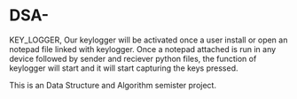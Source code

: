 # DSA-
KEY_LOGGER, Our keylogger will be activated once a user install or open an notepad file linked with keylogger.
Once a notepad attached is run in any device followed by sender and reciever python files, the function of keylogger will start and it will start capturing the keys pressed.

This is an Data Structure and Algorithm semister project.
